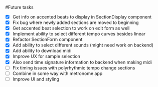 #Future tasks

- [x] Get info on accented beats to display in SectionDisplay component
- [x] Fix bug where newly added sections are moved to beginning
- [x] Get accented beat selection to work on edit form as well
- [x] Implement ability to select different tempo curves besides linear
- [x] Refactor SectionForm component
- [x] Add ability to select different sounds (might need work on backend)
- [x] Add ability to download midi
- [x] Improve UX for sample selection
- [x] Also send time signature information to backend when making midi
- [ ] Fix timing issues with polyrhythmic tempo change sections
- [ ] Combine in some way with metronome app
- [ ] Improve UI and styling
